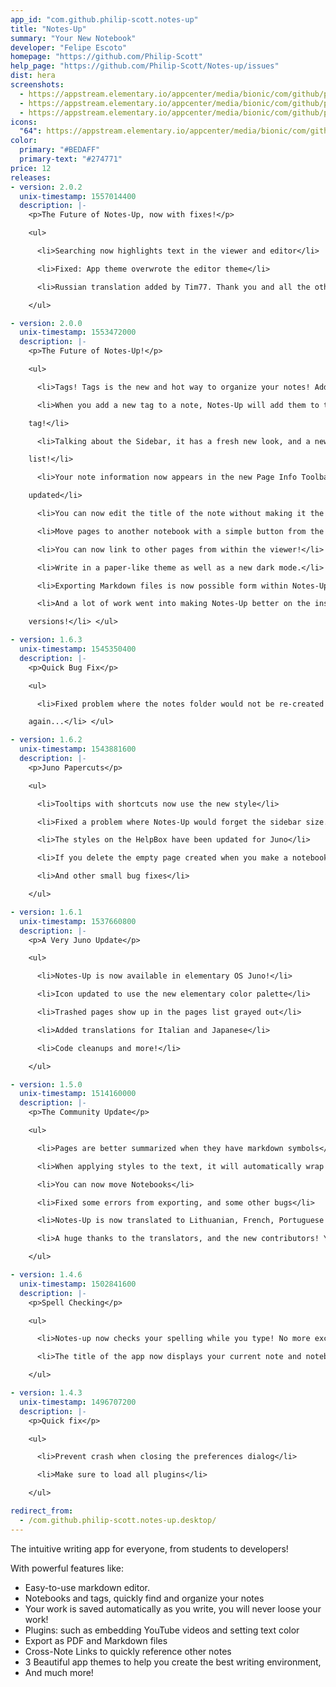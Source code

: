 ```yaml
---
app_id: "com.github.philip-scott.notes-up"
title: "Notes-Up"
summary: "Your New Notebook"
developer: "Felipe Escoto"
homepage: "https://github.com/Philip-Scott"
help_page: "https://github.com/Philip-Scott/Notes-up/issues"
dist: hera
screenshots:
  - https://appstream.elementary.io/appcenter/media/bionic/com/github/philip-scott.notes-up/EBE087C53C3D769868095C0C2E7A0B43/screenshots/image-1_orig.png
  - https://appstream.elementary.io/appcenter/media/bionic/com/github/philip-scott.notes-up/EBE087C53C3D769868095C0C2E7A0B43/screenshots/image-2_orig.png
  - https://appstream.elementary.io/appcenter/media/bionic/com/github/philip-scott.notes-up/EBE087C53C3D769868095C0C2E7A0B43/screenshots/image-3_orig.png
icons:
  "64": https://appstream.elementary.io/appcenter/media/bionic/com/github/philip-scott.notes-up/EBE087C53C3D769868095C0C2E7A0B43/icons/64x64/com.github.philip-scott.notes-up_com.github.philip-scott.notes-up.png
color:
  primary: "#BEDAFF"
  primary-text: "#274771"
price: 12
releases:
- version: 2.0.2
  unix-timestamp: 1557014400
  description: |-
    <p>The Future of Notes-Up, now with fixes!</p>

    <ul>

      <li>Searching now highlights text in the viewer and editor</li>

      <li>Fixed: App theme overwrote the editor theme</li>

      <li>Russian translation added by Tim77. Thank you and all the other translators for your work!</li>

    </ul>

- version: 2.0.0
  unix-timestamp: 1553472000
  description: |-
    <p>The Future of Notes-Up!</p>

    <ul>

      <li>Tags! Tags is the new and hot way to organize your notes! Add them from the new Page Info toolbar!</li>

      <li>When you add a new tag to a note, Notes-Up will add them to the Sidebar to quickly filter all notes using the

    tag!</li>

      <li>Talking about the Sidebar, it has a fresh new look, and a new All Notes button to show all your notes in the pages

    list!</li>

      <li>Your note information now appears in the new Page Info Toolbar. It shows where is it and when it was created and

    updated</li>

      <li>You can now edit the title of the note without making it the first line of the file from the Page Info Toolbar!</li>

      <li>Move pages to another notebook with a simple button from the Page Info Toolbar</li>

      <li>You can now link to other pages from within the viewer!</li>

      <li>Write in a paper-like theme as well as a new dark mode.</li>

      <li>Exporting Markdown files is now possible form within Notes-Up!</li>

      <li>And a lot of work went into making Notes-Up better on the inside! This will speed up the development of future

    versions!</li> </ul>

- version: 1.6.3
  unix-timestamp: 1545350400
  description: |-
    <p>Quick Bug Fix</p>

    <ul>

      <li>Fixed problem where the notes folder would not be re-created if it was deleted, preventing the app from opening

    again...</li> </ul>

- version: 1.6.2
  unix-timestamp: 1543881600
  description: |-
    <p>Juno Papercuts</p>

    <ul>

      <li>Tooltips with shortcuts now use the new style</li>

      <li>Fixed a problem where Notes-Up would forget the sidebar size.</li>

      <li>The styles on the HelpBox have been updated for Juno</li>

      <li>If you delete the empty page created when you make a notebook, it will not re-appear</li>

      <li>And other small bug fixes</li>

    </ul>

- version: 1.6.1
  unix-timestamp: 1537660800
  description: |-
    <p>A Very Juno Update</p>

    <ul>

      <li>Notes-Up is now available in elementary OS Juno!</li>

      <li>Icon updated to use the new elementary color palette</li>

      <li>Trashed pages show up in the pages list grayed out</li>

      <li>Added translations for Italian and Japanese</li>

      <li>Code cleanups and more!</li>

    </ul>

- version: 1.5.0
  unix-timestamp: 1514160000
  description: |-
    <p>The Community Update</p>

    <ul>

      <li>Pages are better summarized when they have markdown symbols</li>

      <li>When applying styles to the text, it will automatically wrap around it properly</li>

      <li>You can now move Notebooks</li>

      <li>Fixed some errors from exporting, and some other bugs</li>

      <li>Notes-Up is now translated to Lithuanian, French, Portuguese and Czech!</li>

      <li>A huge thanks to the translators, and the new contributors! You guys rock!</li>

    </ul>

- version: 1.4.6
  unix-timestamp: 1502841600
  description: |-
    <p>Spell Checking</p>

    <ul>

      <li>Notes-up now checks your spelling while you type! No more excuses for misspelled words in your homework ;)</li>

      <li>The title of the app now displays your current note and notebook</li>

    </ul>

- version: 1.4.3
  unix-timestamp: 1496707200
  description: |-
    <p>Quick fix</p>

    <ul>

      <li>Prevent crash when closing the preferences dialog</li>

      <li>Make sure to load all plugins</li>

    </ul>

redirect_from:
  - /com.github.philip-scott.notes-up.desktop/
---
```

<p>The intuitive writing app for everyone, from students to developers!</p>
<p>With powerful features like:</p>
<ul>
  <li>Easy-to-use markdown editor.</li>
  <li>Notebooks and tags, quickly find and organize your notes</li>
  <li>Your work is saved automatically as you write, you will never loose your work!</li>
  <li>Plugins: such as embedding YouTube videos and setting text color</li>
  <li>Export as PDF and Markdown files</li>
  <li>Cross-Note Links to quickly reference other notes</li>
  <li>3 Beautiful app themes to help you create the best writing environment,</li>
  <li>And much more!</li>
</ul>
